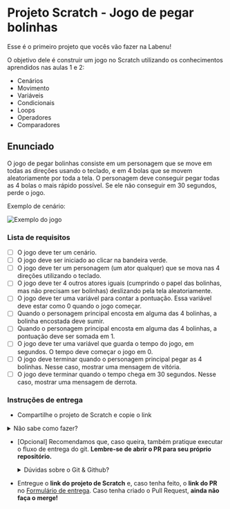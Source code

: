 # Projeto Scratch - Jogo de pegar bolinhas

Esse é o primeiro projeto que vocês vão fazer na Labenu!

O objetivo dele é construir um jogo no Scratch utilizando os conhecimentos aprendidos nas aulas 1 e 2:

- Cenários
- Movimento
- Variáveis
- Condicionais
- Loops
- Operadores
- Comparadores

## Enunciado

O jogo de pegar bolinhas consiste em um personagem que se move em todas as direções usando o teclado, e em 4 bolas que se movem aleatoriamente por toda a tela. O personagem deve conseguir pegar todas as 4 bolas o mais rápido possível. Se ele não conseguir em 30 segundos, perde o jogo.

Exemplo de cenário:

<img width="489" alt="Exemplo do jogo" src="https://user-images.githubusercontent.com/30758350/176967201-97de6ba0-2b6b-491f-9fd5-8e9a56a78fcc.png">

### Lista de requisitos

- [ ] O jogo deve ter um cenário.
- [ ] O jogo deve ser iniciado ao clicar na bandeira verde.
- [ ] O jogo deve ter um personagem (um ator qualquer) que se mova nas 4 direções utilizando o teclado.
- [ ] O jogo deve ter 4 outros atores iguais (cumprindo o papel das bolinhas, mas não precisam ser bolinhas) deslizando pela tela aleatoriamente.
- [ ] O jogo deve ter uma variável para contar a pontuação. Essa variável deve estar como 0 quando o jogo começar.
- [ ] Quando o personagem principal encosta em alguma das 4 bolinhas, a bolinha encostada deve sumir.
- [ ] Quando o personagem principal encosta em alguma das 4 bolinhas, a pontuação deve ser somada em 1.
- [ ] O jogo deve ter uma variável que guarda o tempo do jogo, em segundos. O tempo deve começar o jogo em 0.
- [ ] O jogo deve terminar quando o personagem principal pegar as 4 bolinhas. Nesse caso, mostrar uma mensagem de vitória.
- [ ] O jogo deve terminar quando o tempo chega em 30 segundos. Nesse caso, mostrar uma mensagem de derrota.

### Instruções de entrega

   - Compartilhe o projeto de Scratch e copie o link
   <details>
      <summary>Não sabe como fazer?</summary>
      
![image](https://user-images.githubusercontent.com/11279432/186936864-52539e8e-2397-45a3-a28e-db4adae9c360.png)


   </details>
   
- [Opcional] Recomendamos que, caso queira, também pratique executar o fluxo de entrega do git. **Lembre-se de abrir o PR para seu próprio repositório.**
    <details>
       <summary>Dúvidas sobre o Git & Github?</summary>
       <p>Adiciomos um vídeo explicando o <strong>processo de entrega</strong> [do fork ao pull request] no Material Assincrono da <a href="https://classroom.google.com/w/NTM0NjA2NDg3MjIx/tc/NTM2NDg5NTQyODg4">A005 - Git e Github</a>. Esse vídeo também exemplifica situações que podem acontecer durante o fluxo de utilização do Git.</p>
       
   - Baixe o arquivo do scratch para o seu computador
   <details>
      <summary>Não sabe como fazer?</summary>
      <img src="assets/baixar-scratch.png" alt="Como baixar o projeto para o seu computador"/>
      
      - Faça o fork desse repositório e realize o clone da sua cópia `seu-nome-de-usuario/projeto-scratch`.
      - Adicione o arquivo baixado a uma pasta na raiz do seu repositório local
   <details>
   <summary>Quer uma dica?</summary>
   <img src="assets/adicionar-no-repo.png" alt="Como adicionar o projeto no repositório"/>
   </details>
   </details>
    </details>
    



    
- Entregue o **link do projeto de Scratch** e, caso tenha feito, o **link do PR** no [Formulário de entrega](https://forms.gle/makgC56MrUSNX8RY8). Caso tenha criado o Pull Request, **ainda não faça o merge!**

